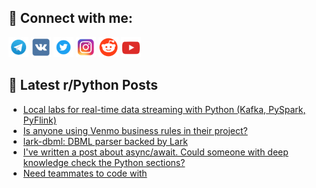 ## 🔎 Connect with me:
[<img src="https://github.com/bullbesh/bullbesh/blob/main/images/Telegram.png" width="32" height="32" />](https://t.me/bullbesh)
[<img src="https://github.com/bullbesh/bullbesh/blob/main/images/VK.png" width="32" height="32" />](https://vk.com/bullbesh)
[<img src="https://github.com/bullbesh/bullbesh/blob/main/images/Twitter.png" width="32" height="32" />](https://twitter.com/bullbesh1)
[<img src="https://github.com/bullbesh/bullbesh/blob/main/images/Instagram.png" width="32" height="32" />](https://www.instagram.com/bullbesh)
[<img src="https://github.com/bullbesh/bullbesh/blob/main/images/Reddit.png" width="32" height="32" />](https://www.reddit.com/user/bullbesh)
[<img src="https://github.com/bullbesh/bullbesh/blob/main/images/YouTube.png" width="32" height="32" />](https://www.youtube.com/channel/UCtfjRs6uzgq5mfm8S06WTcg)

## 📕 Latest r/Python Posts
<!-- BLOG-POST-LIST:START -->
- [Local labs for real-time data streaming with Python &lpar;Kafka, PySpark, PyFlink&rpar;](https://www.reddit.com/r/Python/comments/1lvbdd4/local_labs_for_realtime_data_streaming_with/)
- [Is anyone using Venmo business rules in their project?](https://www.reddit.com/r/Python/comments/1lva73l/is_anyone_using_venmo_business_rules_in_their/)
- [lark-dbml: DBML parser backed by Lark](https://www.reddit.com/r/Python/comments/1lv64ok/larkdbml_dbml_parser_backed_by_lark/)
- [I&#39;ve written a post about async/await. Could someone with deep knowledge check the Python sections?](https://www.reddit.com/r/Python/comments/1lv3u6i/ive_written_a_post_about_asyncawait_could_someone/)
- [Need teammates to code with](https://www.reddit.com/r/Python/comments/1luzo8a/need_teammates_to_code_with/)
<!-- BLOG-POST-LIST:END -->
